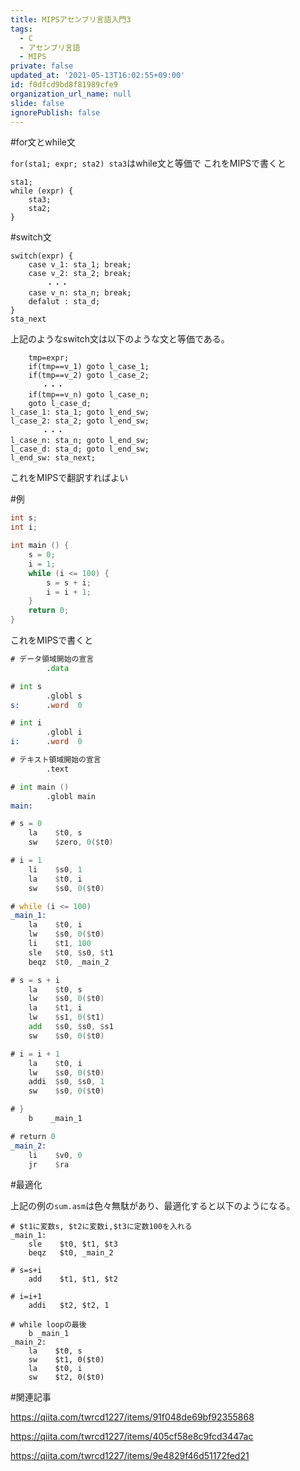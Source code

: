 ```yaml
---
title: MIPSアセンブリ言語入門3
tags:
  - C
  - アセンブリ言語
  - MIPS
private: false
updated_at: '2021-05-13T16:02:55+09:00'
id: f0dfcd9bd8f81989cfe9
organization_url_name: null
slide: false
ignorePublish: false
---
```

#for文とwhile文

`for(sta1; expr; sta2) sta3`はwhile文と等価で
これをMIPSで書くと

```
sta1;
while (expr) {
    sta3;
    sta2;
}
```

#switch文

```
switch(expr) {
    case v_1: sta_1; break;
    case v_2: sta_2; break;
        ・・・
    case v_n: sta_n; break;
    defalut : sta_d;
}
sta_next
```

上記のようなswitch文は以下のような文と等価である。

```sum
    tmp=expr;
    if(tmp==v_1) goto l_case_1;
    if(tmp==v_2) goto l_case_2;
       ・・・
    if(tmp==v_n) goto l_case_n;
    goto l_case_d;
l_case_1: sta_1; goto l_end_sw;
l_case_2: sta_2; goto l_end_sw;
       ・・・
l_case_n: sta_n; goto l_end_sw;
l_case_d: sta_d; goto l_end_sw;
l_end_sw: sta_next;
```

これをMIPSで翻訳すればよい

#例

```C:sum.c
int s;
int i;

int main () {
    s = 0;
    i = 1;
    while (i <= 100) {
    	s = s + i;
    	i = i + 1;
    }
    return 0;
}
```
これをMIPSで書くと

```:sum.asm
# データ領域開始の宣言
        .data

# int s
        .globl s
s:      .word  0

# int i
        .globl i
i:      .word  0

# テキスト領域開始の宣言
        .text

# int main ()
        .globl main
main:

# s = 0
    la    $t0, s
    sw    $zero, 0($t0)

# i = 1
    li    $s0, 1
    la    $t0, i
    sw    $s0, 0($t0)

# while (i <= 100)
_main_1:
    la    $t0, i
    lw    $s0, 0($t0)
    li    $t1, 100
    sle   $t0, $s0, $t1
    beqz  $t0, _main_2

# s = s + i
    la    $t0, s
    lw    $s0, 0($t0)
    la    $t1, i
    lw    $s1, 0($t1)
    add   $s0, $s0, $s1
    sw    $s0, 0($t0)

# i = i + 1
    la    $t0, i
    lw    $s0, 0($t0)
    addi  $s0, $s0, 1
    sw    $s0, 0($t0) 

# }
    b    _main_1

# return 0
_main_2:
    li    $v0, 0
    jr    $ra
```

#最適化

上記の例の`sum.asm`は色々無駄があり、最適化すると以下のようになる。

```
# $t1に変数s, $t2に変数i,$t3に定数100を入れる
_main_1:
    sle    $t0, $t1, $t3
    beqz   $t0, _main_2

# s=s+i
    add    $t1, $t1, $t2

# i=i+1
    addi   $t2, $t2, 1

# while loopの最後
    b _main_1
_main_2:
    la    $t0, s
    sw    $t1, 0($t0)
    la    $t0, i
    sw    $t2, 0($t0)
```


#関連記事

https://qiita.com/twrcd1227/items/91f048de69bf92355868

https://qiita.com/twrcd1227/items/405cf58e8c9fcd3447ac

https://qiita.com/twrcd1227/items/9e4829f46d51172fed21
